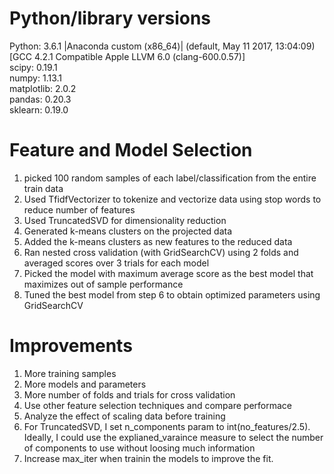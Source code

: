 # Python/library versions
Python: 3.6.1 |Anaconda custom (x86_64)| (default, May 11 2017, 13:04:09) <br />
[GCC 4.2.1 Compatible Apple LLVM 6.0 (clang-600.0.57)] <br />
scipy: 0.19.1  <br />
numpy: 1.13.1 <br />
matplotlib: 2.0.2 <br />
pandas: 0.20.3 <br />
sklearn: 0.19.0 <br />

# Feature and Model Selection 
1. picked 100 random samples of each label/classification from the entire train data
2. Used TfidfVectorizer to tokenize and vectorize data using stop words to reduce number of features
3. Used TruncatedSVD for dimensionality reduction
4. Generated k-means clusters on the projected data
5. Added the k-means clusters as new features to the reduced data
6. Ran nested cross validation (with GridSearchCV) using 2 folds and averaged scores over 3 trials for each model
7. Picked the model with maximum average score as the best model that maximizes out of sample performance
8.  Tuned the best model from step 6 to obtain optimized parameters using GridSearchCV

# Improvements
1. More training samples
2. More models and parameters
3. More number of folds and trials for cross validation
4. Use other feature selection techniques and compare performace
5. Analyze the effect of scaling data before training
6. For TruncatedSVD, I set n_components param to int(no_features/2.5). Ideally, I could use the explianed_varaince
   measure to select the number of components to use without loosing much information
7. Increase max_iter when trainin the models to improve the fit.
